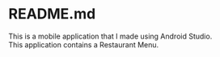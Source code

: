 # README.md 

This is a mobile application that I made using Android Studio.<br />
This application contains a Restaurant Menu.
